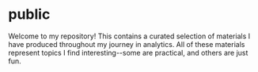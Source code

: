 # public

Welcome to my repository! This contains a curated selection of materials I have produced throughout my journey in analytics. All of these materials represent topics I find interesting--some are practical, and others are just fun.
